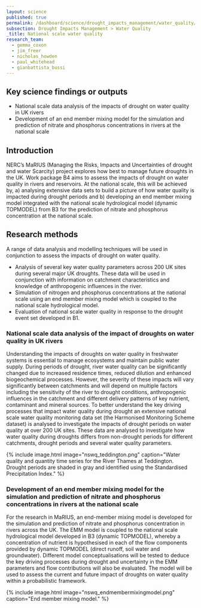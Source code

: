 ```yaml
---
layout: science
published: true
permalink: /dashboard/science/drought_impacts_management/water_quality/nswq/
subsection: Drought Impacts Management > Water Quality
_title: National scale water quality
research_team:
  - gemma_coxon
  - jim_freer
  - nicholas_howden
  - paul_whitehead
  - gianbattista_bussi
---
```

## Key science findings or outputs

* National scale data analysis of the impacts of drought on water quality in UK rivers
* Development of an end member mixing model for the simulation and prediction of nitrate and phosphorus concentrations in rivers at the national scale

## Introduction

NERC’s MaRIUS (Managing the Risks, Impacts and Uncertainties of drought and water Scarcity) project explores how best to manage future droughts in the UK.  Work package B4 aims to assess the impacts of drought on water quality in rivers and reservoirs.  At the national scale, this will be achieved by, a) analysing extensive data sets to build a picture of how water quality is impacted during drought periods and b) developing an end member mixing model integrated with the national scale hydrological model (dynamic TOPMODEL) from B3 for the prediction of nitrate and phosphorus concentration at the national scale. 

## Research methods

A range of data analysis and modelling techniques will be used in conjunction to assess the impacts of drought on water quality.

* Analysis of several key water quality parameters across 200 UK sites during several major UK droughts. These data will be used in conjunction with information on catchment characteristics and knowledge of anthropogenic influences in the river.
* Simulation of nitrogen and phosphorus concentrations at the national scale using an end member mixing model which is coupled to the national scale hydrological model.
* Evaluation of national scale water quality in response to the drought event set developed in B1.
 
### National scale data analysis of the impact of droughts on water quality in UK rivers

Understanding the impacts of droughts on water quality in freshwater systems is essential to manage ecosystems and maintain public water supply.  During periods of drought, river water quality can be significantly changed due to increased residence times, reduced dilution and enhanced biogeochemical processes.  However, the severity of these impacts will vary significantly between catchments and will depend on multiple factors including the sensitivity of the river to drought conditions, anthropogenic influences in the catchment and different delivery patterns of key nutrient, contaminant and mineral sources.  To better understand the key driving processes that impact water quality during drought an extensive national scale water quality monitoring data set (the Harmonised Monitoring Scheme dataset) is analysed to investigate the impacts of drought periods on water quality at over 200 UK sites.  These data are analysed to investigate how water quality during droughts differs from non-drought periods for different catchments, drought periods and several water quality parameters. 

{% include 
	image.html 
	image="nswq_teddington.png" 
	caption="Water quality and quantity time series for the River Thames at Teddington.  Drought periods are shaded in gray and identified using the Standardised Precipitation Index." 
%}
 
### Development of an end member mixing model for the simulation and prediction of nitrate and phosphorus concentrations in rivers at the national scale

For the research in MaRIUS, an end-member mixing model is developed for the simulation and prediction of nitrate and phosphorus concentration in rivers across the UK.  The EMM model is coupled to the national scale hydrological model developed in B3 (dynamic TOPMODEL), whereby a concentration of nutrient is hypothesised in each of the flow components provided by dynamic TOPMODEL (direct runoff, soil water and groundwater).  Different model conceptualisations will be tested to deduce the key driving processes during drought and uncertainty in the EMM parameters and flow contributions will also be evaluated.  The model will be used to assess the current and future impact of droughts on water quality within a probabilistic framework.

{% include 
	image.html 
	image="nswq_endmembermixingmodel.png" 
	caption="End member mixing model." 
%}
